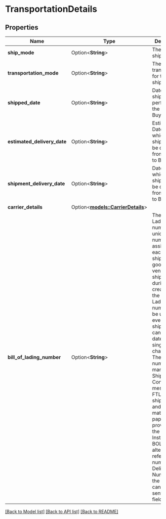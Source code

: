 # TransportationDetails

## Properties

Name | Type | Description | Notes
------------ | ------------- | ------------- | -------------
**ship_mode** | Option<**String**> | The type of shipment. | [optional]
**transportation_mode** | Option<**String**> | The mode of transportation for this shipment. | [optional]
**shipped_date** | Option<**String**> | Date when shipment is performed by the Vendor to Buyer | [optional]
**estimated_delivery_date** | Option<**String**> | Estimated Date on which shipment will be delivered from Vendor to Buyer | [optional]
**shipment_delivery_date** | Option<**String**> | Date on which shipment will be delivered from Vendor to Buyer | [optional]
**carrier_details** | Option<[**models::CarrierDetails**](CarrierDetails.md)> |  | [optional]
**bill_of_lading_number** | Option<**String**> | The Bill of Lading (BOL) number is a unique number assigned to each shipment of goods by the vendor or shipper during the creation of the Bill of Lading. This number must be unique for every shipment and cannot be a date/time or single character. The BOL numer is mandatory in Shipment Confirmation message for FTL and LTL shipments, and must match the paper BOL provided with the shipment. Instead of BOL, an alternative reference number (like Delivery Note Number) for the shipment can also be sent in this field. | [optional]

[[Back to Model list]](../README.md#documentation-for-models) [[Back to API list]](../README.md#documentation-for-api-endpoints) [[Back to README]](../README.md)


